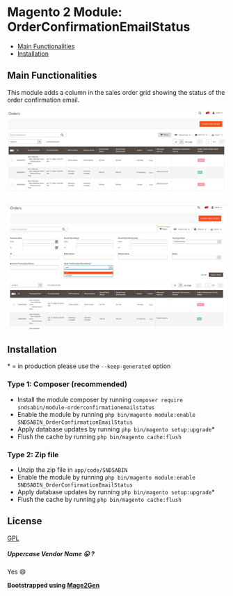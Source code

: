 # Magento 2 Module: OrderConfirmationEmailStatus

 - [Main Functionalities](#markdown-header-main-functionalities)
 - [Installation](#markdown-header-installation)

## Main Functionalities
This module adds a column in the sales order grid showing the status of the order confirmation email.

![Sales Order Grid](docs/images/sales_order_grid.png)


![Sales Order Grid With Filters](docs/images/sales_order_grid_with_filters.png)

## Installation
\* = in production please use the `--keep-generated` option

### Type 1: Composer (recommended)

 - Install the module composer by running `composer require sndsabin/module-orderconfirmationemailstatus`
 - Enable the module by running `php bin/magento module:enable SNDSABIN_OrderConfirmationEmailStatus`
 - Apply database updates by running `php bin/magento setup:upgrade`\*
 - Flush the cache by running `php bin/magento cache:flush`

### Type 2: Zip file

 - Unzip the zip file in `app/code/SNDSABIN`
 - Enable the module by running `php bin/magento module:enable SNDSABIN_OrderConfirmationEmailStatus`
 - Apply database updates by running `php bin/magento setup:upgrade`\*
 - Flush the cache by running `php bin/magento cache:flush`

## License
[GPL](LICENSE.txt)

##### Uppercase Vendor Name 😛 ?
Yes 😄

**Bootstrapped using [Mage2Gen](https://mage2gen.com)**

